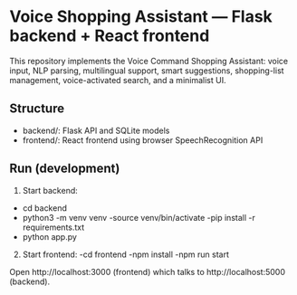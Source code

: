 # Voice Shopping Assistant — Flask backend + React frontend

This repository implements the Voice Command Shopping Assistant: voice input, NLP parsing, multilingual support, smart suggestions, shopping-list management, voice-activated search, and a minimalist UI.

## Structure
- backend/: Flask API and SQLite models
- frontend/: React frontend using browser SpeechRecognition API

## Run (development)
1. Start backend:
-  cd backend
- python3 -m venv venv
-source venv/bin/activate
-pip install -r requirements.txt
- python app.py

2. Start frontend:
-cd frontend
-npm install
-npm run start

Open http://localhost:3000 (frontend) which talks to http://localhost:5000 (backend).
